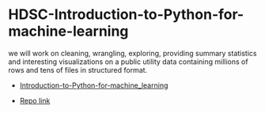 # HDSC-Introduction-to-Python-for-machine-learning


we will work on cleaning, wrangling, exploring, providing summary statistics and interesting visualizations on a public utility data containing millions of rows and tens of files in structured format.

- [Introduction-to-Python-for-machine_learning](https://github.com/yaswanthteja/HDSC-Introduction-to-Python-for-machine-learning/blob/main/FoodBalanceSheets_E_Africa_NOFLAG.csv)

- [Repo link](https://github.com/yaswanthteja/Hamoye_Data_Science_Internship)
